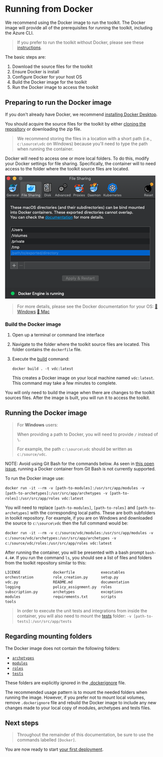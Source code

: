 # Running from Docker

We recommend using the Docker image to run the toolkit. The Docker image will provide all of the prerequisites for running the toolkit, including the Azure CLI.

> If you prefer to run the toolkit without Docker, please see these [instructions](./setup-local.md).

The basic steps are:

1. Download the source files for the toolkit
1. Ensure Docker is install
1. Configure Docker for your host OS
1. Build the Docker image for the toolkit
1. Run the Docker image to access the toolkit

## Preparing to run the Docker image

If you don't already have Docker, we recommend [installing Docker Desktop](https://docs.docker.com/install/).

You should acquire the source files for the toolkit by either [cloning the repository](https://help.github.com/articles/cloning-a-repository/) or downloading the zip file.

> We recommend storing the files in a location with a short path (i.e., `c:\source\vdc` on Windows) because you'll need to type the path when running the container.

Docker will need to access one or more local folders. To do this, modify your Docker settings for file sharing. Specifically, the container will to need access to the folder where the toolkit source files are located.

![Modify your file sharing settings for Docker](../_media/adding-shared-folder-docker.png)

> For more details, please see the Docker documentation for your OS: [📄 Windows](https://docs.docker.com/docker-for-windows/) [📄 Mac](https://docs.docker.com/docker-for-mac/)

### Build the Docker image

1. Open up a terminal or command line interface
1. Navigate to the folder where the toolkit source files are located. This folder contains the `dockerfile` file.
1. Execute the [build](https://docs.docker.com/engine/reference/commandline/build/) command:

    `docker build . -t vdc:latest`

    This creates a Docker image on your local machine named `vdc:latest`. This command may take a few minutes to complete.

You will only need to build the image when there are changes to the toolkit sources files. After the image is built, you will run it to access the toolkit.

## Running the Docker image

> For **Windows** users:
>
> When providing a path to Docker, you will need to provide `/` instead of `\`.
>
> For example, the path `c:\source\vdc` should be written as `c:/source/vdc`.

NOTE: Avoid using Git Bash for the commands below. As seen in [this open issue](https://github.com/docker/toolbox/issues/673), running a Docker container from Git Bash is not currently supported. 

To run the Docker image use:

  `docker run -it --rm -v [path-to-modules]:/usr/src/app/modules -v [path-to-archetypes]:/usr/src/app/archetypes -v [path-to-roles]:/usr/src/app/roles vdc:latest`

You will need to replace `[path-to-modules]`, `[path-to-roles]` and `[path-to-archetypes]` with the corresponding local paths. These are both subfolders in toolkit repository. For example, if you are on Windows and downloaded the source to `c:\source\vdc` then the full command would be:

  `docker run -it --rm -v c:/source/vdc/modules:/usr/src/app/modules -v c:/source/vdc/archetypes:/usr/src/app/archetypes -v c:/source/vdc/roles:/usr/src/app/roles vdc:latest`

After running the container, you will be presented with a bash prompt `bash-4.4#`. If you run the command `ls`,  you should see a list of files and folders from the toolkit repository similar to this:

```terminal
LICENSE               dockerfile            executables
orchestration         role_creation.py      setup.py
vdc.py                README.md             documentation
logging               policy_assignment.py  roles
subscription.py       archetypes            exceptions
modules               requirements.txt      scripts
tools
```

> In order to execute the unit tests and integrations from inside the container, you will also need to mount the [tests](../tests) folder: `-v [path-to-tests]:/usr/src/app/tests`

## Regarding mounting folders

The Docker image does not contain the following folders:

- [`archetypes`](../../archetypes)
- [`modules`](../../modules)
- [`roles`](../../roles)
- [`tests`](../../tests)

These folders are explicitly ignored in the [.dockerignore](../.dockerignore) file.

The recommended usage pattern is to mount the needed folders when running the image. However, if you prefer not to mount local volumes, remove `.dockerignore` file and rebuild the Docker image to include any new changes made to your local copy of modules, archetypes and tests files.

## Next steps

> Throughout the remainder of this documentation, be sure to use the commands labelled `[Docker]`.

You are now ready to start [your first deployment](../use/your-first-deployment.md).
